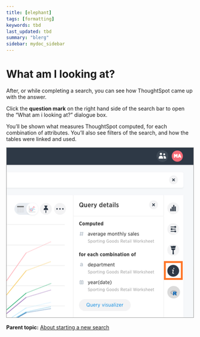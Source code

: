 ```yaml
---
title: [elephant]
tags: [formatting]
keywords: tbd
last_updated: tbd
summary: "blerg"
sidebar: mydoc_sidebar
---
```

# What am I looking at?

After, or while completing a search, you can see how ThoughtSpot came up with the answer.

Click the **question mark** on the right hand side of the search bar to open the “What am i looking at?” dialogue box.

You’ll be shown what measures ThoughtSpot computed, for each combination of attributes. You’ll also see filters of the search, and how the tables were linked and used.

 ![](../../../images/what_am_i_looking_at.png "What am I looking at? example") 

**Parent topic:** [About starting a new search](../../../pages/end_user_guide/end_user_search/about_starting_a_new_search.html)

